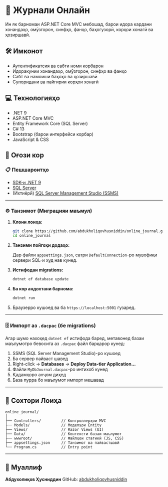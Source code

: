 # 📘 Журнали Онлайн

Ин як барномаи ASP.NET Core MVC мебошад, барои идора кардани хонандаҳо, омӯзгорон, синфҳо, фанҳо, баҳогузорӣ, корҳои хонагӣ ва ҳозиршавӣ.

## 🛠 Имконот

- Аутентификатсия ва сабти номи корбарон  
- Идоракунии хонандаҳо, омӯзгорон, синфҳо ва фанҳо  
- Сабт ва намоиши баҳоҳо ва ҳозиршавӣ  
- Супоридани ва пайгирии корҳои хонагӣ  

## 💻 Технологияҳо

- .NET 9  
- ASP.NET Core MVC  
- Entity Framework Core (SQL Server)  
- C# 13  
- Bootstrap (барои интерфейси корбар)  
- JavaScript & CSS  

## 🚀 Оғози кор

### 📋 Пешшароитҳо

- [SDK-и .NET 9](https://dotnet.microsoft.com/download)  
- [SQL Server](https://www.microsoft.com/en-us/sql-server/sql-server-downloads)  
- (Ихтиёрӣ) [SQL Server Management Studio (SSMS)](https://learn.microsoft.com/en-us/sql/ssms/download-ssms)

---

### ⚙️ Танзимот (Миграцияи маъмул)

1. **Клони лоиҳа:**
   ```bash
   git clone https://github.com/abdukholiqovhusniddin/online_journal.git
   cd online_journal
   ```

2. **Танзими пойгоҳи додаҳо:**

   Дар файли `appsettings.json`, сатри `DefaultConnection`-ро мувофиқи сервери SQL-и худ нав кунед.

3. **Истифодаи migrations:**

   ```bash
   dotnet ef database update
   ```

4. **Ба кор андохтани барнома:**

   ```bash
   dotnet run
   ```

5. Браузерро кушоед ва ба `https://localhost:5001` гузаред.

---

### 🗄 Импорт аз `.dacpac` (бе migrations)

Агар шумо нахоҳед `dotnet ef` истифода баред, метавонед базаи маълумотро бевосита аз `.dacpac` файл барқарор кунед:

1. SSMS (SQL Server Management Studio)-ро кушоед
2. Ба сервер пайваст шавед
3. Right-click → **Databases** → **Deploy Data-tier Application...**
4. Файли `MyDbJournal.dacpac`-ро интихоб кунед
5. Қадамҳоро анҷом диҳед
6. База пурра бо маълумот импорт мешавад


---

## 📂 Сохтори Лоиҳа

```
online_journal/
│
├── Controllers/         // Контроллерҳои MVC
├── Models/              // Моделҳои Entity
├── Views/               // Razor Views (UI)
├── Data/                // Контексти базаи маълумот
├── wwwroot/             // Файлҳои статикӣ (JS, CSS)
├── appsettings.json     // Танзимот ва пайвастшавӣ
└── Program.cs           // Entry point
```

---

## 📧 Муаллиф

**Абдухолиқов Ҳусниддин**
GitHub: [abdukholiqovhusniddin](https://github.com/abdukholiqovhusniddin)

